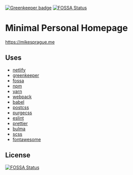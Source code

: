 [![Greenkeeper badge](https://badges.greenkeeper.io/mikesprague/mikesprague-me.svg)](https://greenkeeper.io/)
[![FOSSA Status](https://app.fossa.io/api/projects/git%2Bgithub.com%2Fmikesprague%2Fmikesprague-me.svg?type=shield)](https://app.fossa.io/projects/git%2Bgithub.com%2Fmikesprague%2Fmikesprague-me?ref=badge_shield)

# Minimal Personal Homepage

https://mikesprague.me

## Uses

- [netlify](https://www.netlify.com/)
- [greenkeeper](https://greenkeeper.io/)
- [fossa](https://fossa.com/)
- [npm](https://www.npmjs.com/)
- [yarn](https://yarnpkg.com)
- [webpack](https://webpack.js.org/)
- [babel](https://babeljs.io/)
- [postcss](https://github.com/postcss/postcss)
- [purgecss](https://github.com/FullHuman/purgecss)
- [eslint](https://eslint.org/)
- [prettier](https://prettier.io/)
- [bulma](https://bulma.io)
- [scss](https://sass-lang.com/)
- [fontawesome](https://fontawesome.com/)

## License
[![FOSSA Status](https://app.fossa.io/api/projects/git%2Bgithub.com%2Fmikesprague%2Fmikesprague-me.svg?type=large)](https://app.fossa.io/projects/git%2Bgithub.com%2Fmikesprague%2Fmikesprague-me?ref=badge_large)
